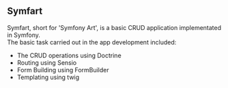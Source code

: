 ## Symfart 
Symfart, short for 'Symfony Art', is a basic CRUD application implementated in Symfony.  
The basic task carried out in the app development included:  
* The CRUD operations using Doctrine
* Routing using Sensio
* Form Building using FormBuilder
* Templating using twig